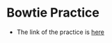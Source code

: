 
# Bowtie Practice

- The link of the practice is [here](http://rpubs.com/htejero/bowtiePractice)




